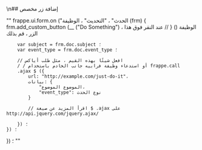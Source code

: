 \n## إضافة زر مخصص

""
frappe.ui.form.on ("الحدث" ، "التحديث" ، الوظيفة (frm) {
    frm.add_custom_button (__ ("Do Something") ، الوظيفة () {
        // عند النقر فوق هذا الزر ، قم بذلك

        var subject = frm.doc.subject ؛
        var event_type = frm.doc.event_type ؛

        // افعل شيئًا بهذه القيم ، مثل طلب أياكس
        / / أو استدعاء وظيفة فرابيه جانب الخادم باستخدام frappe.call
        .ajax $ ({
            url: "http://example.com/just-do-it"،
            بيانات: {
                "الموضوع الموضوع،
                "event_type": نوع الحدث
            }

            // اقرأ المزيد عن صيغة $ .ajax على http://api.jquery.com/jquery.ajax/

        }) ؛
    }) ؛
}) ؛
""